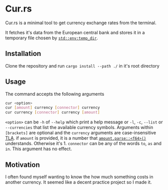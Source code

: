 # Cur.rs
Cur.rs is a minimal tool to get currency exchange rates from the terminal.

It fetches it's data from the European central bank and stores it in a temporary file
chosen by [`std::env:temp_dir`](https://doc.rust-lang.org/std/env/fn.temp_dir.html).
## Installation

Clone the repository and run `cargo install --path ./` in it's root directory

## Usage

The command accepts the following arguments
``` sh
cur <option>
cur [amount] currency [connector] currency
cur currency [connector] currency [amount] 
```
`<option>` can be `-h` of `--help` which print a help message or `-l`, `-c`, `--list` or `--currencies` that list the available currency symbols.
Arguments within `[brackets]` are optional and the `currency` arguments are case-insensitive
[TLA](https://en.wikipedia.org/wiki/Three-letter_acronym).
if `amount` is provided, it is a number that [`amount.parse::<f64>()`](https://doc.rust-lang.org/std/primitive.f64.html#impl-FromStr) understands. Otherwise it's 1.
`connector` can be any of the words `to`, `as` and `in`. This argument has no effect.



## Motivation
I often found myself wanting to know the how much something costs in another currency.
It seemed like a decent practice project so I made it.
